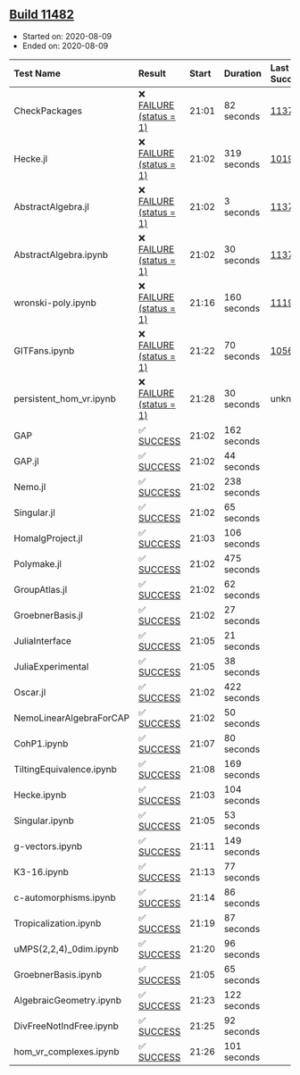 ## [Build 11482](https://oscarci.mathematik.uni-kl.de/job/oscar/11482/)

* Started on: 2020-08-09
* Ended on: 2020-08-09

| Test Name    | Result | Start | Duration | Last Success | First Failure |
|:-------------|:-------|:------|:---------|:-------------|:--------------|
| CheckPackages | ❌ [FAILURE (status = 1)](https://oscarci.mathematik.uni-kl.de/job/oscar/11482/artifact/logs/build-11482/CheckPackages.log) | 21:01 | 82 seconds | [11376](https://oscarci.mathematik.uni-kl.de/job/oscar/11376/) | [11377](https://oscarci.mathematik.uni-kl.de/job/oscar/11377/) |
| Hecke.jl | ❌ [FAILURE (status = 1)](https://oscarci.mathematik.uni-kl.de/job/oscar/11482/artifact/logs/build-11482/Hecke.jl.log) | 21:02 | 319 seconds | [10197](https://oscarci.mathematik.uni-kl.de/job/oscar/10197/) | [10198](https://oscarci.mathematik.uni-kl.de/job/oscar/10198/) |
| AbstractAlgebra.jl | ❌ [FAILURE (status = 1)](https://oscarci.mathematik.uni-kl.de/job/oscar/11482/artifact/logs/build-11482/AbstractAlgebra.jl.log) | 21:02 | 3 seconds | [11376](https://oscarci.mathematik.uni-kl.de/job/oscar/11376/) | [11377](https://oscarci.mathematik.uni-kl.de/job/oscar/11377/) |
| AbstractAlgebra.ipynb | ❌ [FAILURE (status = 1)](https://oscarci.mathematik.uni-kl.de/job/oscar/11482/artifact/logs/build-11482/AbstractAlgebra.ipynb.log) | 21:02 | 30 seconds | [11376](https://oscarci.mathematik.uni-kl.de/job/oscar/11376/) | [11377](https://oscarci.mathematik.uni-kl.de/job/oscar/11377/) |
| wronski-poly.ipynb | ❌ [FAILURE (status = 1)](https://oscarci.mathematik.uni-kl.de/job/oscar/11482/artifact/logs/build-11482/wronski-poly.ipynb.log) | 21:16 | 160 seconds | [11192](https://oscarci.mathematik.uni-kl.de/job/oscar/11192/) | [11193](https://oscarci.mathematik.uni-kl.de/job/oscar/11193/) |
| GITFans.ipynb | ❌ [FAILURE (status = 1)](https://oscarci.mathematik.uni-kl.de/job/oscar/11482/artifact/logs/build-11482/GITFans.ipynb.log) | 21:22 | 70 seconds | [10566](https://oscarci.mathematik.uni-kl.de/job/oscar/10566/) | [10567](https://oscarci.mathematik.uni-kl.de/job/oscar/10567/) |
| persistent_hom_vr.ipynb | ❌ [FAILURE (status = 1)](https://oscarci.mathematik.uni-kl.de/job/oscar/11482/artifact/logs/build-11482/persistent_hom_vr.ipynb.log) | 21:28 | 30 seconds | unknown | unknown |
| GAP | ✅ [SUCCESS](https://oscarci.mathematik.uni-kl.de/job/oscar/11482/artifact/logs/build-11482/GAP.log) | 21:02 | 162 seconds |  |  |
| GAP.jl | ✅ [SUCCESS](https://oscarci.mathematik.uni-kl.de/job/oscar/11482/artifact/logs/build-11482/GAP.jl.log) | 21:02 | 44 seconds |  |  |
| Nemo.jl | ✅ [SUCCESS](https://oscarci.mathematik.uni-kl.de/job/oscar/11482/artifact/logs/build-11482/Nemo.jl.log) | 21:02 | 238 seconds |  |  |
| Singular.jl | ✅ [SUCCESS](https://oscarci.mathematik.uni-kl.de/job/oscar/11482/artifact/logs/build-11482/Singular.jl.log) | 21:02 | 65 seconds |  |  |
| HomalgProject.jl | ✅ [SUCCESS](https://oscarci.mathematik.uni-kl.de/job/oscar/11482/artifact/logs/build-11482/HomalgProject.jl.log) | 21:03 | 106 seconds |  |  |
| Polymake.jl | ✅ [SUCCESS](https://oscarci.mathematik.uni-kl.de/job/oscar/11482/artifact/logs/build-11482/Polymake.jl.log) | 21:02 | 475 seconds |  |  |
| GroupAtlas.jl | ✅ [SUCCESS](https://oscarci.mathematik.uni-kl.de/job/oscar/11482/artifact/logs/build-11482/GroupAtlas.jl.log) | 21:02 | 62 seconds |  |  |
| GroebnerBasis.jl | ✅ [SUCCESS](https://oscarci.mathematik.uni-kl.de/job/oscar/11482/artifact/logs/build-11482/GroebnerBasis.jl.log) | 21:02 | 27 seconds |  |  |
| JuliaInterface | ✅ [SUCCESS](https://oscarci.mathematik.uni-kl.de/job/oscar/11482/artifact/logs/build-11482/JuliaInterface.log) | 21:05 | 21 seconds |  |  |
| JuliaExperimental | ✅ [SUCCESS](https://oscarci.mathematik.uni-kl.de/job/oscar/11482/artifact/logs/build-11482/JuliaExperimental.log) | 21:05 | 38 seconds |  |  |
| Oscar.jl | ✅ [SUCCESS](https://oscarci.mathematik.uni-kl.de/job/oscar/11482/artifact/logs/build-11482/Oscar.jl.log) | 21:02 | 422 seconds |  |  |
| NemoLinearAlgebraForCAP | ✅ [SUCCESS](https://oscarci.mathematik.uni-kl.de/job/oscar/11482/artifact/logs/build-11482/NemoLinearAlgebraForCAP.log) | 21:02 | 50 seconds |  |  |
| CohP1.ipynb | ✅ [SUCCESS](https://oscarci.mathematik.uni-kl.de/job/oscar/11482/artifact/logs/build-11482/CohP1.ipynb.log) | 21:07 | 80 seconds |  |  |
| TiltingEquivalence.ipynb | ✅ [SUCCESS](https://oscarci.mathematik.uni-kl.de/job/oscar/11482/artifact/logs/build-11482/TiltingEquivalence.ipynb.log) | 21:08 | 169 seconds |  |  |
| Hecke.ipynb | ✅ [SUCCESS](https://oscarci.mathematik.uni-kl.de/job/oscar/11482/artifact/logs/build-11482/Hecke.ipynb.log) | 21:03 | 104 seconds |  |  |
| Singular.ipynb | ✅ [SUCCESS](https://oscarci.mathematik.uni-kl.de/job/oscar/11482/artifact/logs/build-11482/Singular.ipynb.log) | 21:05 | 53 seconds |  |  |
| g-vectors.ipynb | ✅ [SUCCESS](https://oscarci.mathematik.uni-kl.de/job/oscar/11482/artifact/logs/build-11482/g-vectors.ipynb.log) | 21:11 | 149 seconds |  |  |
| K3-16.ipynb | ✅ [SUCCESS](https://oscarci.mathematik.uni-kl.de/job/oscar/11482/artifact/logs/build-11482/K3-16.ipynb.log) | 21:13 | 77 seconds |  |  |
| c-automorphisms.ipynb | ✅ [SUCCESS](https://oscarci.mathematik.uni-kl.de/job/oscar/11482/artifact/logs/build-11482/c-automorphisms.ipynb.log) | 21:14 | 86 seconds |  |  |
| Tropicalization.ipynb | ✅ [SUCCESS](https://oscarci.mathematik.uni-kl.de/job/oscar/11482/artifact/logs/build-11482/Tropicalization.ipynb.log) | 21:19 | 87 seconds |  |  |
| uMPS(2,2,4)_0dim.ipynb | ✅ [SUCCESS](https://oscarci.mathematik.uni-kl.de/job/oscar/11482/artifact/logs/build-11482/uMPS-2-2-4-_0dim.ipynb.log) | 21:20 | 96 seconds |  |  |
| GroebnerBasis.ipynb | ✅ [SUCCESS](https://oscarci.mathematik.uni-kl.de/job/oscar/11482/artifact/logs/build-11482/GroebnerBasis.ipynb.log) | 21:05 | 65 seconds |  |  |
| AlgebraicGeometry.ipynb | ✅ [SUCCESS](https://oscarci.mathematik.uni-kl.de/job/oscar/11482/artifact/logs/build-11482/AlgebraicGeometry.ipynb.log) | 21:23 | 122 seconds |  |  |
| DivFreeNotIndFree.ipynb | ✅ [SUCCESS](https://oscarci.mathematik.uni-kl.de/job/oscar/11482/artifact/logs/build-11482/DivFreeNotIndFree.ipynb.log) | 21:25 | 92 seconds |  |  |
| hom_vr_complexes.ipynb | ✅ [SUCCESS](https://oscarci.mathematik.uni-kl.de/job/oscar/11482/artifact/logs/build-11482/hom_vr_complexes.ipynb.log) | 21:26 | 101 seconds |  |  |
